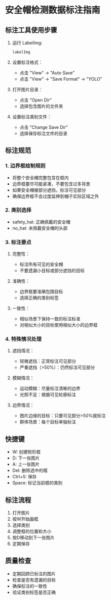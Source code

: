 # 安全帽检测数据标注指南

## 标注工具使用步骤

1. 运行 LabelImg:
   ```bash
   labelImg
   ```

2. 设置标注格式：
   - 点击 "View" -> "Auto Save"
   - 点击 "View" -> "Save Format" -> "YOLO"

3. 打开图片目录：
   - 点击 "Open Dir"
   - 选择包含图片的文件夹

4. 设置标注类别文件：
   - 点击 "Change Save Dir"
   - 选择保存标注文件的目录

## 标注规范

### 1. 边界框绘制规则
- 将整个安全帽完整包含在框内
- 边界框要尽可能紧凑，不要包含过多背景
- 如果安全帽被部分遮挡，标注可见部分
- 确保边界框不会过度延伸到帽子实际区域之外

### 2. 类别选择
- safety_hat: 正确佩戴的安全帽
- no_hat: 未佩戴安全帽的头部

### 3. 标注要点
1. 完整性：
   - 标注所有可见的安全帽
   - 不要遗漏小目标或部分遮挡的目标

2. 准确性：
   - 边界框要准确包围目标
   - 选择正确的类别标签

3. 一致性：
   - 相似场景下保持一致的标注标准
   - 对相似大小的目标使用相似大小的边界框

### 4. 特殊情况处理
1. 遮挡情况：
   - 轻微遮挡：正常标注可见部分
   - 严重遮挡（>50%）：仍然标注可见部分

2. 模糊情况：
   - 运动模糊：尽量标注清晰的边界
   - 光照不足：根据可见轮廓标注

3. 边界情况：
   - 图片边缘的目标：只要可见部分>50%就标注
   - 群体场景：每个目标单独标注

## 快捷键
- W: 创建矩形框
- D: 下一张图片
- A: 上一张图片
- Del: 删除选中的框
- Ctrl+S: 保存
- Space: 标记当前框的类别

## 标注流程
1. 打开图片
2. 按W开始画框
3. 选择类别
4. 调整框的位置和大小
5. 按D移动到下一张图片
6. 定期保存

## 质量检查
- 定期回顾已标注的图片
- 检查是否有遗漏的目标
- 确保标注的一致性
- 验证类别标签是否正确 
